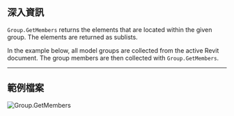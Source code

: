 ## 深入資訊
`Group.GetMembers` returns the elements that are located within the given group. The elements are returned as sublists.

In the example below, all model groups are collected from the active Revit document. The group members are then collected with `Group.GetMembers`.

___
## 範例檔案

![Group.GetMembers](./Revit.Elements.Group.GetMembers_img.jpg)
